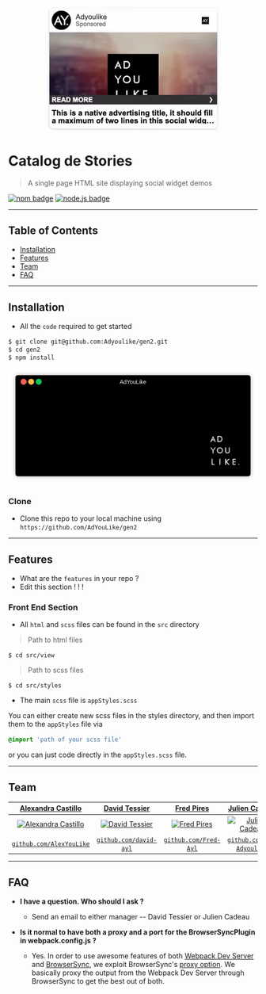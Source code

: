 <p align="center">
  <a href="admin.adyoulike.com">
    <img src="/git_imgs/soc-story-logo.gif?raw=true" width="350"/>
  </a>
</p>

# Catalog de Stories 


> A single page HTML site displaying social widget demos

[![npm badge](https://img.shields.io/static/v1.svg?label=npm&message=6.9.2&style=flat-square&color=#83cd29)](https://github.com/npm/cli) [![node.js badge](https://img.shields.io/static/v1.svg?label=nodejs&message=v10.16.0&style=flat-square&color=#CD040B)](https://nodejs.org/en/) 


---

## Table of Contents

- [Installation](#installation)
- [Features](#features)
- [Team](#team)
- [FAQ](#faq)

---

## Installation
- All the `code` required to get started
```shell
$ git clone git@github.com:Adyoulike/gen2.git
$ cd gen2
$ npm install
```

<p align="center"><img src="/git_imgs/git-npm-install.gif?raw=true"/></p>

### Clone

- Clone this repo to your local machine using `https://github.com/AdYouLike/gen2`

---

## Features
- What are the `features` in your repo ?
- Edit this section ! ! !

### Front End Section
- All `html` and `scss` files can be found in the `src` directory

> Path to html files
```shell
$ cd src/view
```
> Path to scss files
```shell
$ cd src/styles
```

- The main  `scss` file is `appStyles.scss`

You can either create new scss files in the styles directory, and then import them to the `appStyles` file via 
```scss
@import 'path of your scss file'
```
or you can just code directly in the `appStyles.scss` file.

---

## Team

| <a href="https://github.com/AlexYouLike" target="_blank">**Alexandra Castillo**</a> | <a href="http://github.com/david-ayl" target="_blank">**David Tessier**</a> | <a href="http://github.com/Fred-ayl" target="_blank">**Fred Pires**</a> | <a href="http://github.com/JC-Adyoulike" target="_blank">**Julien Cadeau**</a> |
| :---: |:---:| :---:| :---:|
| [![Alexandra Castillo](https://avatars1.githubusercontent.com/u/38208246?v=4&s=200)](http://github.com/AlexYouLike)    | [![David Tessier](https://avatars1.githubusercontent.com/u/11030033?s=200&v=4)](http://github.com/david-ayl) | [![Fred Pires](https://avatars2.githubusercontent.com/u/25509785?s=200&v=4)](http://github.com/Fred-ayl)  | [![Julien Cadeau](https://avatars2.githubusercontent.com/u/25458695?s=200&v=4)](http://github.com/JC-Adyoulike)  |
| <a href="http://github.com/AlexYouLike" target="_blank">`github.com/AlexYouLike`</a> | <a href="http://github.com/david-ayl" target="_blank">`github.com/david-ayl`</a> | <a href="http://github.com/Fred-Ayl" target="_blank">`github.com/Fred-Ayl`</a> | <a href="http://github.com/JC-Adyoulike" target="_blank">`github.com/JC-Adyoulike`</a> |

---

## FAQ

- **I have a question. Who should I ask ?**
    - Send an email to either manager -- David Tessier or Julien Cadeau

- **Is it normal to have both a proxy and a port for the BrowserSyncPlugin in webpack.config.js ?**
    - Yes. In order to use awesome features of both [Webpack Dev Server](https://github.com/webpack/webpack-dev-server) and [BrowserSync](https://www.npmjs.com/package/browser-sync-webpack-plugin), we exploit BrowserSync's [proxy option](http://www.browsersync.io/docs/options/#option-proxy). We basically proxy the output from the Webpack Dev Server through BrowserSync to get the best out of both.
